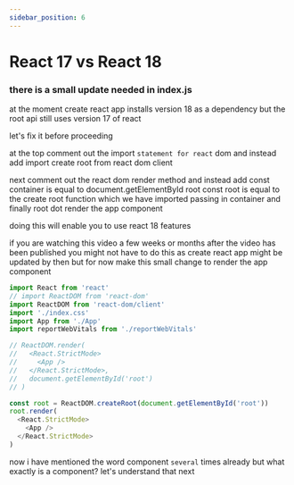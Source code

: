 ```yaml
---
sidebar_position: 6
---
```


# React 17 vs React 18

### there is a small update needed in index.js

at the moment create react app installs version 18 as a dependency but the root api still uses version 17 of react

let's fix it before proceeding

at the top comment out the import `statement for react` dom and instead add import create root from react dom client

next comment out the react dom render method and instead add const container is equal to document.getElementById root const root is equal to the create root function which we have imported passing in container and finally root dot render the app component

doing this will enable you to use react 18 features

if you are watching this video a few weeks or months after the video has been published you might not have to do this as create react app might be updated by then but for now make this small change to render the app component

```js
import React from 'react'
// import ReactDOM from 'react-dom'
import ReactDOM from 'react-dom/client'
import './index.css'
import App from './App'
import reportWebVitals from './reportWebVitals'

// ReactDOM.render(
//   <React.StrictMode>
//     <App />
//   </React.StrictMode>,
//   document.getElementById('root')
// )

const root = ReactDOM.createRoot(document.getElementById('root'))
root.render(
  <React.StrictMode>
    <App />
  </React.StrictMode>
)
```

now i have mentioned the word component `several` times already but what exactly is a component?
let's understand that next
